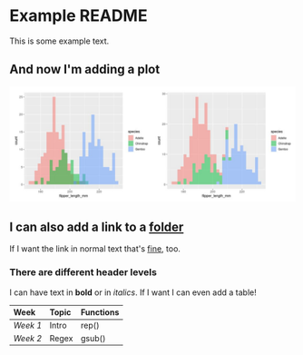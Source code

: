 # **Example README**


This is some example text.

## And now I'm adding a plot


![A histogram of penguins](histograms.png)


## I can also add a link to a [folder](./my_plots)

If I want the link in normal text that's [fine](./my_plots), too.

### There are different header levels

I can have text in **bold** or in *italics*. 
If I want I can even add a table!

|**Week**     |**Topic**  |**Functions**  |
|:------------|:----------|:--------------|
| *Week 1*    |Intro      |rep()          |
| *Week 2*    |Regex      |gsub()         |             
